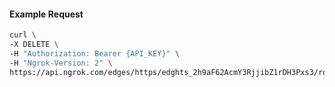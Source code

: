 <!-- Code generated for API Clients. DO NOT EDIT. -->

#### Example Request

```bash
curl \
-X DELETE \
-H "Authorization: Bearer {API_KEY}" \
-H "Ngrok-Version: 2" \
https://api.ngrok.com/edges/https/edghts_2h9aF62AcmY3RjjibZ1rDH3Pxs3/routes/edghtsrt_2h9aF3nVUhsOJfkd5k1ydDHECkI/websocket_tcp_converter
```
